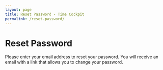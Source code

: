```yaml
---
layout: page
title: Reset Password - Time Cockpit
permalink: /reset-password/
---
```


<h1>Reset Password</h1><p>Please enter your email address to reset your password. You will receive an email with a link that allows you to change your password.</p><function name="Composite.AspNet.LoadUserControl">
  <param name="Path" value="~/Frontend/Custom/Web/Forms/Controls/ResetPassword.ascx" />
</function>